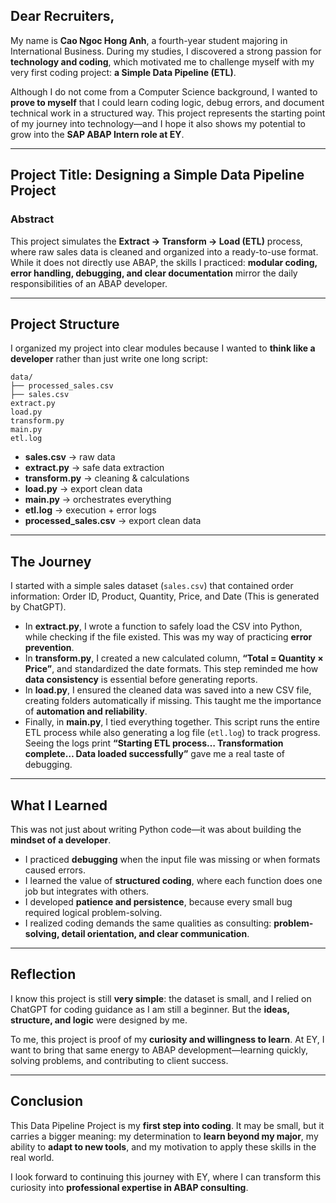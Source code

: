 ## Dear Recruiters,  

My name is **Cao Ngoc Hong Anh**, a fourth-year student majoring in International Business. During my studies, I discovered a strong passion for **technology and coding**, which motivated me to challenge myself with my very first coding project: **a Simple Data Pipeline (ETL)**.  

Although I do not come from a Computer Science background, I wanted to **prove to myself** that I could learn coding logic, debug errors, and document technical work in a structured way. This project represents the starting point of my journey into technology—and I hope it also shows my potential to grow into the **SAP ABAP Intern role at EY**.  

---

## Project Title: Designing a Simple Data Pipeline Project  

### Abstract  
This project simulates the **Extract → Transform → Load (ETL)** process, where raw sales data is cleaned and organized into a ready-to-use format. While it does not directly use ABAP, the skills I practiced: **modular coding, error handling, debugging, and clear documentation** mirror the daily responsibilities of an ABAP developer.  

---

## Project Structure  

I organized my project into clear modules because I wanted to **think like a developer** rather than just write one long script:  
```
data/
├── processed_sales.csv
├── sales.csv
extract.py
load.py
transform.py
main.py
etl.log
```

- **sales.csv** → raw data  
- **extract.py** → safe data extraction  
- **transform.py** → cleaning & calculations  
- **load.py** → export clean data  
- **main.py** → orchestrates everything  
- **etl.log** → execution + error logs  
- **processed_sales.csv** → export clean data
---

## The Journey  

I started with a simple sales dataset (`sales.csv`) that contained order information: Order ID, Product, Quantity, Price, and Date (This is generated by ChatGPT).  

- In **extract.py**, I wrote a function to safely load the CSV into Python, while checking if the file existed. This was my way of practicing **error prevention**.  
- In **transform.py**, I created a new calculated column, **“Total = Quantity × Price”**, and standardized the date formats. This step reminded me how **data consistency** is essential before generating reports.  
- In **load.py**, I ensured the cleaned data was saved into a new CSV file, creating folders automatically if missing. This taught me the importance of **automation and reliability**.  
- Finally, in **main.py**, I tied everything together. This script runs the entire ETL process while also generating a log file (`etl.log`) to track progress. Seeing the logs print **“Starting ETL process… Transformation complete… Data loaded successfully”** gave me a real taste of debugging.  

---

## What I Learned  

This was not just about writing Python code—it was about building the **mindset of a developer**.  

- I practiced **debugging** when the input file was missing or when formats caused errors.  
- I learned the value of **structured coding**, where each function does one job but integrates with others.  
- I developed **patience and persistence**, because every small bug required logical problem-solving.  
- I realized coding demands the same qualities as consulting: **problem-solving, detail orientation, and clear communication**.  

---

## Reflection  

I know this project is still **very simple**: the dataset is small, and I relied on ChatGPT for coding guidance as I am still a beginner. But the **ideas, structure, and logic** were designed by me.  

To me, this project is proof of my **curiosity and willingness to learn**. At EY, I want to bring that same energy to ABAP development—learning quickly, solving problems, and contributing to client success.  

---

## Conclusion  

This Data Pipeline Project is my **first step into coding**. It may be small, but it carries a bigger meaning: my determination to **learn beyond my major**, my ability to **adapt to new tools**, and my motivation to apply these skills in the real world.  

I look forward to continuing this journey with EY, where I can transform this curiosity into **professional expertise in ABAP consulting**.  

